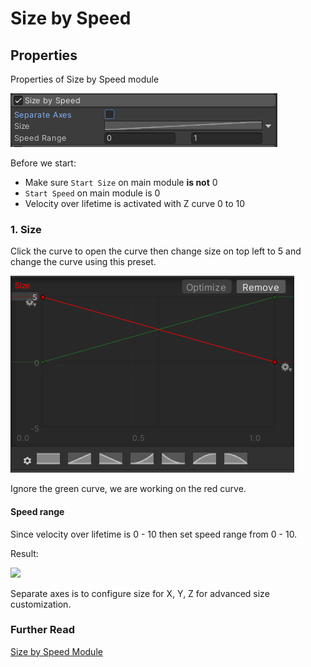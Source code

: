 # Size by Speed

## Properties
Properties of Size by Speed module  

![](/resources/size-by-speed.png)  

Before we start: 
- Make sure `Start Size` on main module **is not** 0    
- `Start Speed` on main module is 0
- Velocity over lifetime is activated with Z curve 0 to 10

### 1. Size
Click the curve to open the curve then change size on top left to 5 and change the curve using this preset.    

![](/resources/size-speed.png)  

Ignore the green curve, we are working on the red curve.  

#### Speed range
Since velocity over lifetime is 0 - 10 then set speed range from 0 - 10.  

Result:  

![](/resources/size-speed-10.gif)  

Separate axes is to configure size for X, Y, Z for advanced size customization.  

### Further Read
[Size by Speed Module](https://docs.unity3d.com/Manual/PartSysSizeBySpeedModule.html)  
